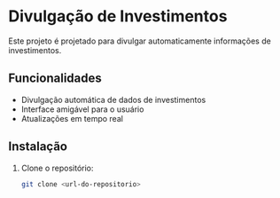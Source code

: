 # Divulgação de Investimentos

Este projeto é projetado para divulgar automaticamente informações de investimentos.

## Funcionalidades

- Divulgação automática de dados de investimentos
- Interface amigável para o usuário
- Atualizações em tempo real

## Instalação

1. Clone o repositório:
   ```bash
   git clone <url-do-repositorio>


















